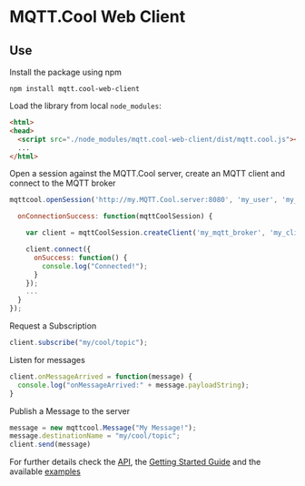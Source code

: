 # MQTT.Cool Web Client #

## Use ##
Install the package using npm

```
npm install mqtt.cool-web-client
```

Load the library from local `node_modules`:
```html
<html>
<head>
  <script src="./node_modules/mqtt.cool-web-client/dist/mqtt.cool.js"></script>
  ...
</html>
```

Open a session against the MQTT.Cool server, create an MQTT client and connect to the MQTT broker

```js
mqttcool.openSession('http://my.MQTT.Cool.server:8080', 'my_user', 'my_password', {

  onConnectionSuccess: function(mqttCoolSession) {

    var client = mqttCoolSession.createClient('my_mqtt_broker', 'my_client_id');

    client.connect({
      onSuccess: function() {
        console.log("Connected!");
      }
    });
    ...
  }
});
```

Request a Subscription

```js
client.subscribe("my/cool/topic");
```

Listen for messages

```js
client.onMessageArrived = function(message) {
  console.log("onMessageArrived:" + message.payloadString);
}
```

Publish a Message to the server

```js
message = new mqttcool.Message("My Message!");
message.destinationName = "my/cool/topic";
client.send(message)
```

For further details check the [API](http://www.lightstreamer.com/api/mqtt.cool-web-client/1.0.0), the [Getting Started Guide](http://www.lightstreamer.com/latest/mqtt.cool/MQTT.Cool%20Getting%20Started%20Guide.html) and the available [examples](http://demos.lightstreamer.com?p=mqttcool&t=client&lclient=html)